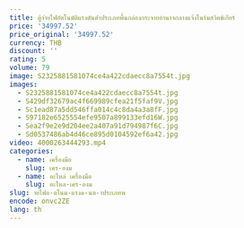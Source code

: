 ```yaml
---
title: ตู้จ่ายไฟอัตโนมัติแรงดันต่ําประเภทพื้นกล่องกระจายอํานาจกลางแจ้งในร่มสวิตช์เกียร์
price: '34997.52'
price_original: '34997.52'
currency: THB
discount: ''
rating: 5
volume: 79
image: S2325881581074ce4a422cdaecc8a7554t.jpg
images:
  - S2325881581074ce4a422cdaecc8a7554t.jpg
  - S429df32679ac4f669989cfea21f5faf9V.jpg
  - Sc1ead87a5dd546ffa014c4c8da4a3a8fF.jpg
  - S97182e6525554efe9507a899133efd16W.jpg
  - Sea2f9e2e9d204ee2a407a91d794987f6C.jpg
  - Sd0537486ab4d46ce895d0104592ef6a42.jpg
video: 4000263444293.mp4
categories:
  - name: เครื่องมือ
    slug: เคร-องม
  - name: อะไหล่ เครื่องมือ
    slug: อะไหล-เคร-องม
slug: ายไฟอ-ตโนม-แรงด-นต-าประเภทพ
encode: onvc2ZE
lang: th
---
```

  
